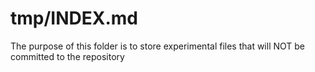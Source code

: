 # tmp/INDEX.md

The purpose of this folder is to store experimental files that will NOT be committed to the repository
